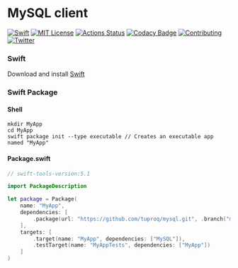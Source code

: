 # MySQL client
[![Swift](https://img.shields.io/badge/swift-5.1-brightgreen.svg)](https://swift.org/download/#releases) [![MIT License](https://img.shields.io/badge/license-MIT-brightgreen.svg)](https://github.com/tuproq/mysql/blob/master/LICENSE/) [![Actions Status](https://github.com/tuproq/mysql/workflows/development/badge.svg)](https://github.com/tuproq/mysql/actions) [![Codacy Badge](https://app.codacy.com/project/badge/Grade/e5c0820bc9b448ff951c39fa3e887a27)](https://www.codacy.com/gh/tuproq/mysql?utm_source=github.com&amp;utm_medium=referral&amp;utm_content=tuproq/mysql&amp;utm_campaign=Badge_Grade) [![Contributing](https://img.shields.io/badge/contributing-guide-brightgreen.svg)](https://github.com/tuproq/mysql/blob/master/CONTRIBUTING.md) [![Twitter](https://img.shields.io/badge/twitter-tuproqdev-brightgreen.svg)](https://twitter.com/tuproqdev)

### Swift
Download and install [Swift](https://swift.org/download)

### Swift Package
#### Shell
```shell
mkdir MyApp
cd MyApp
swift package init --type executable // Creates an executable app named "MyApp"
```

#### Package.swift
```swift
// swift-tools-version:5.1

import PackageDescription

let package = Package(
    name: "MyApp",
    dependencies: [
        .package(url: "https://github.com/tuproq/mysql.git", .branch("master"))
    ],
    targets: [
        .target(name: "MyApp", dependencies: ["MySQL"]),
        .testTarget(name: "MyAppTests", dependencies: ["MyApp"])
    ]
)
```

